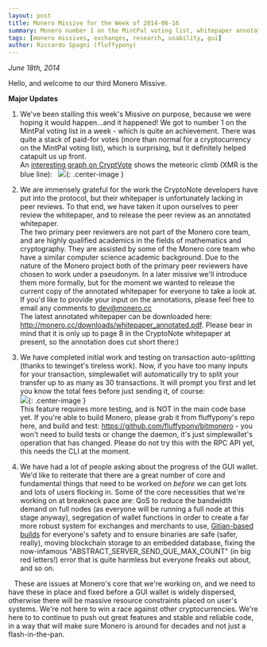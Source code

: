 ```yaml
---
layout: post
title: Monero Missive for the Week of 2014-06-16
summary: Monero number 1 on the MintPal voting list, whitepaper annotations released and peer review started, initial transaction splitting test
tags: [monero missives, exchanges, research, usability, gui]
author: Riccardo Spagni (fluffypony)
---
```


*June 18th, 2014*

Hello, and welcome to our third Monero Missive.

**Major Updates**

1. We've been stalling this week's Missive on purpose, because we were hoping it would happen...and it happened! We got to number 1 on the MintPal voting list in a week - which is quite an achievement. There was quite a stack of paid-for votes (more than normal for a cryptocurrency on the MintPal voting list), which is surprising, but it definitely helped catapult us up front.  
An [interesting graph on CryptVote](http://cryptvote.com) shows the meteoric climb (XMR is the blue line):  
![](http://i.imgur.com/GfQ67Tz.jpg){: .center-image }

2. We are immensely grateful for the work the CryptoNote developers have put into the protocol, but their whitepaper is unfortunately lacking in peer reviews. To that end, we have taken it upon ourselves to peer review the whitepaper, and to release the peer review as an annotated whitepaper.  
The two primary peer reviewers are not part of the Monero core team, and are highly qualified academics in the fields of mathematics and cryptography. They are assisted by some of the Monero core team who have a similar computer science academic background. Due to the nature of the Monero project both of the primary peer reviewers have chosen to work under a pseudonym. In a later missive we'll introduce them more formally, but for the moment we wanted to release the current copy of the annotated whitepaper for everyone to take a look at. If you'd like to provide your input on the annotations, please feel free to email any comments to dev@monero.cc  
The latest annotated whitepaper can be downloaded here: http://monero.cc/downloads/whitepaper_annotated.pdf. Please bear in mind that it is only up to page 8 in the CryptoNote whitepaper at present, so the annotation does cut short there:)

3. We have completed initial work and testing on transaction auto-splitting (thanks to tewinget's tireless work). Now, if you have too many inputs for your transaction, simplewallet will automatically try to split your transfer up to as many as 30 transactions. It will prompt you first and let you know the total fees before just sending it, of course:  
![](http://i.imgur.com/IyG3Uq0.jpg){: .center-image }  
This feature requires more testing, and is NOT in the main code base yet. If you're able to build Monero, please grab it from fluffypony's repo here, and build and test: https://github.com/fluffypony/bitmonero - you won't need to build tests or change the daemon, it's just simplewallet's operation that has changed. Please do not try this with the RPC API yet, this needs the CLI at the moment.

4. We have had a lot of people asking about the progress of the GUI wallet. We'd like to reiterate that there are a great number of core and fundamental things that need to be worked on *before* we can get lots and lots of users flocking in. Some of the core necessities that we're working on at breakneck pace are: QoS to reduce the bandwidth demand on full nodes (as everyone will be running a full node at this stage anyway), segregation of wallet functions in order to create a far more robust system for exchanges and merchants to use, [Gitian-based builds](http://gitian.org) for everyone's safety and to ensure binaries are safe (safer, really), moving blockchain storage to an embedded database, fixing the now-infamous "ABSTRACT_SERVER_SEND_QUE_MAX_COUNT" (in big red letters!) error that is quite harmless but everyone freaks out about, and so on.

   These are issues at Monero's core that we're working on, and we need to have these in place and fixed before a GUI wallet is widely dispersed, otherwise there will be massive resource constraints placed on user's systems. We're not here to win a race against other cryptocurrencies. We're here to to continue to push out great features and stable and reliable code, in a way that will make sure Monero is around for decades and not just a flash-in-the-pan.